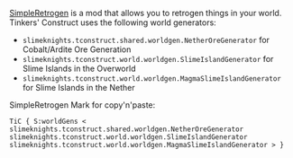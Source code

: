 [SimpleRetrogen](https://minecraft.curseforge.com/projects/simpleretrogen) is a mod that allows you to retrogen things in your world. Tinkers' Construct uses the following world generators:

* `slimeknights.tconstruct.shared.worldgen.NetherOreGenerator` for Cobalt/Ardite Ore Generation
* `slimeknights.tconstruct.world.worldgen.SlimeIslandGenerator` for Slime Islands in the Overworld
* `slimeknights.tconstruct.world.worldgen.MagmaSlimeIslandGenerator` for Slime Islands in the Nether


SimpleRetrogen Mark for copy'n'paste:

`
TiC {
    S:worldGens <
slimeknights.tconstruct.shared.worldgen.NetherOreGenerator
slimeknights.tconstruct.world.worldgen.SlimeIslandGenerator
slimeknights.tconstruct.world.worldgen.MagmaSlimeIslandGenerator
     >
}
`